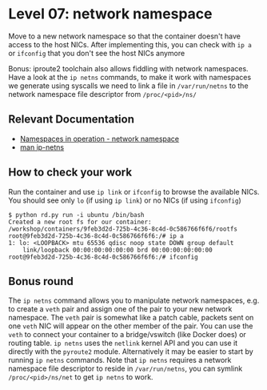 # Level 07: network namespace

Move to a new network namespace so that the container doesn't have access to the host NICs. After implementing this, you can check with `ip a` or `ifconfig` that you don't see the host NICs anymore

Bonus: iproute2 toolchain also allows fiddling with network namespaces. Have a look at the `ip netns` commands, to make it work with namespaces we generate using syscalls we need to link a file in `/var/run/netns` to the network namespace file descriptor from `/proc/<pid>/ns/`

## Relevant Documentation

- [Namespaces in operation - network namespace](https://lwn.net/Articles/580893/)
- [man ip-netns](http://man7.org/linux/man-pages/man8/ip-netns.8.html)

## How to check your work
Run the container and use `ip link` or `ifconfig` to browse the available NICs. You should see only `lo` (if using `ip link`) or no NICs (if using `ifconfig`)
```
$ python rd.py run -i ubuntu /bin/bash
Created a new root fs for our container: /workshop/containers/9feb3d2d-725b-4c36-8c4d-0c586766f6f6/rootfs
root@9feb3d2d-725b-4c36-8c4d-0c586766f6f6:/# ip a
1: lo: <LOOPBACK> mtu 65536 qdisc noop state DOWN group default
    link/loopback 00:00:00:00:00:00 brd 00:00:00:00:00:00
root@9feb3d2d-725b-4c36-8c4d-0c586766f6f6:/# ifconfig
```

## Bonus round
The `ip netns` command allows you to manipulate network namespaces, e.g. to create a `veth` pair and assign one of the pair to your new network namespace. The `veth` pair is somewhat like a patch cable, packets sent on one `veth` NIC will appear on the other member of the pair. You can use the `veth` to connect your container to a bridge/vswitch (like Docker does) or routing table. `ip netns` uses the `netlink` kernel API and you can use it directly with the `pyroute2` module. Alternatively it may be easier to start by running `ip netns` commands. Note that `ip netns` requires a network namespace file descriptor to reside in `/var/run/netns`, you can symlink `/proc/<pid>/ns/net` to get `ip netns` to work.
